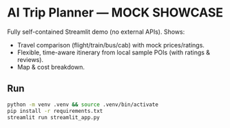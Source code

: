 # AI Trip Planner — MOCK SHOWCASE
Fully self-contained Streamlit demo (no external APIs). Shows:
- Travel comparison (flight/train/bus/cab) with mock prices/ratings.
- Flexible, time-aware itinerary from local sample POIs (with ratings & reviews).
- Map & cost breakdown.

## Run
```bash
python -m venv .venv && source .venv/bin/activate
pip install -r requirements.txt
streamlit run streamlit_app.py
```

